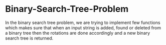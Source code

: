 # Binary-Search-Tree-Problem
In the binary search tree problem, we are trying to implement few functions which makes  sure that when an input string is added, found or deleted from a binary tree then the rotations  are done accordingly and a new binary search tree is returned.
